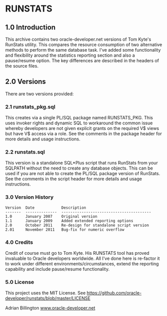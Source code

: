 
# RUNSTATS

## 1.0 Introduction
This archive contains two oracle-developer.net versions of Tom Kyte's RunStats utility. This compares the resource consumption of two alternative methods to perform the same database task. I've added some functionality and flexibility around the statistics reporting section and also a pause/resume option. The key differences are described in the headers of the source files.

## 2.0 Versions
There are two versions provided:

### 2.1 runstats_pkg.sql
This creates via a single PL/SQL package named RUNSTATS_PKG. This uses invoker rights and dynamic SQL to workaround the common issue whereby developers are not given explicit grants on the required V$ views but have V$ access via a role. See the comments in the package header for more details and usage instructions.

### 2.2 runstats.sql
This version is a standalone SQL*Plus script that runs RunStats from your SQLPATH without the need to create any database objects. This can be used if you are not able to create the PL/SQL package version of RunStats. See the comments in the script header for more details and usage instructions.

### 3.0 Version History
```
Version  Date            Description
-------  --------------  ----------------------------------------
1.0      January 2007    Original version
1.1      January 2009    Added extended reporting options
2.0      October 2011    Re-design for standalone script version
2.01     November 2011   Bug-fix for numeric overflow
```

### 4.0 Credits
Credit of course must go to Tom Kyte. His RUNSTATS tool has proved invaluable to Oracle developers worldwide. All I've done here is re-factor it to work under different environments/circumstances, extend the reporting capability and include pause/resume functionality.

### 5.0 License
This project uses the MIT License.
See https://github.com/oracle-developer/runstats/blob/master/LICENSE

Adrian Billington
www.oracle-developer.net
